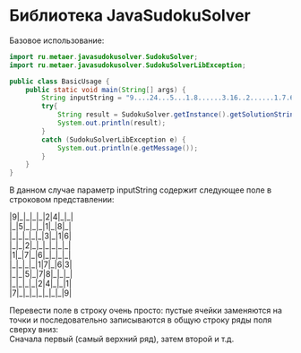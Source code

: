 Библиотека JavaSudokuSolver
================

Базовое использование:


``` java
import ru.metaer.javasudokusolver.SudokuSolver;
import ru.metaer.javasudokusolver.SudokuSolverLibException;

public class BasicUsage {
    public static void main(String[] args) {
        String inputString = "9....24...5...1.8......3.16..2......1.7.6........17.63..5.78.......24..17.......9";
        try{
            String result = SudokuSolver.getInstance().getSolutionString(inputString);
            System.out.println(result);
        }
        catch (SudokuSolverLibException e) {
            System.out.println(e.getMessage());
        }
    }
}
```

В данном случае параметр inputString содержит следующее поле в строковом представлении: 
  
|9|\_|\_|\_|\_|2|4|\_|\_|  
|\_|5|\_|\_|\_|1|\_|8|\_|  
|\_|\_|\_|\_|\_|3|\_|1|6|  
|\_|\_|2|\_|\_|\_|\_|\_|\_|  
|1|\_|7|\_|6|\_|\_|\_|\_|  
|\_|\_|\_|\_|1|7|\_|6|3|  
|\_|\_|5|\_|7|8|\_|\_|\_|  
|\_|\_|\_|\_|2|4|\_|\_|1|  
|7|\_|\_|\_|\_|\_|\_|\_|9|  
  
Перевести поле в строку очень просто: пустые ячейки заменяются на точки и последовательно записываются в общую строку ряды поля сверху вниз:  
Сначала первый (самый верхний ряд), затем второй и т.д.